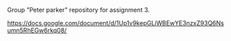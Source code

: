 Group "Peter parker" repository for assignment 3.


https://docs.google.com/document/d/1Up1v9kepGLiWBEwYE3nzxZ93Q6Nsumn5RhEGw6rkq08/